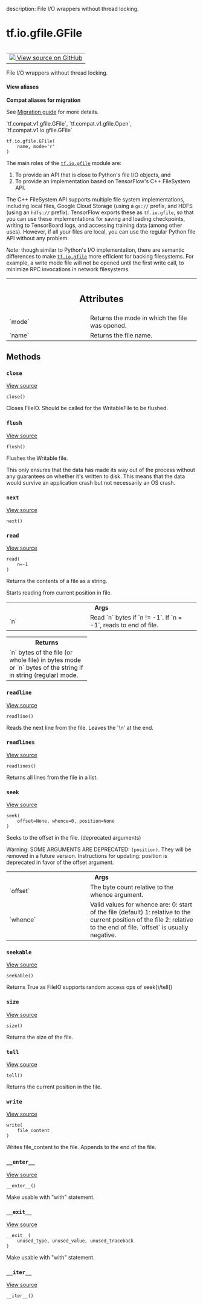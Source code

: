 description: File I/O wrappers without thread locking.

<div itemscope itemtype="http://developers.google.com/ReferenceObject">
<meta itemprop="name" content="tf.io.gfile.GFile" />
<meta itemprop="path" content="Stable" />
<meta itemprop="property" content="__enter__"/>
<meta itemprop="property" content="__exit__"/>
<meta itemprop="property" content="__init__"/>
<meta itemprop="property" content="__iter__"/>
<meta itemprop="property" content="close"/>
<meta itemprop="property" content="flush"/>
<meta itemprop="property" content="next"/>
<meta itemprop="property" content="read"/>
<meta itemprop="property" content="readline"/>
<meta itemprop="property" content="readlines"/>
<meta itemprop="property" content="seek"/>
<meta itemprop="property" content="seekable"/>
<meta itemprop="property" content="size"/>
<meta itemprop="property" content="tell"/>
<meta itemprop="property" content="write"/>
</div>

# tf.io.gfile.GFile

<!-- Insert buttons and diff -->

<table class="tfo-notebook-buttons tfo-api nocontent" align="left">
<td>
  <a target="_blank" href="https://github.com/tensorflow/tensorflow/blob/r2.2/tensorflow/python/platform/gfile.py#L41-L64">
    <img src="https://www.tensorflow.org/images/GitHub-Mark-32px.png" />
    View source on GitHub
  </a>
</td>
</table>



File I/O wrappers without thread locking.

<section class="expandable">
  <h4 class="showalways">View aliases</h4>
  <p>
<b>Compat aliases for migration</b>
<p>See
<a href="https://www.tensorflow.org/guide/migrate">Migration guide</a> for
more details.</p>
<p>`tf.compat.v1.gfile.GFile`, `tf.compat.v1.gfile.Open`, `tf.compat.v1.io.gfile.GFile`</p>
</p>
</section>

<pre class="devsite-click-to-copy prettyprint lang-py tfo-signature-link">
<code>tf.io.gfile.GFile(
    name, mode='r'
)
</code></pre>



<!-- Placeholder for "Used in" -->

The main roles of the <a href="../../../tf/io/gfile.md"><code>tf.io.gfile</code></a> module are:

1. To provide an API that is close to Python's file I/O objects, and
2. To provide an implementation based on TensorFlow's C++ FileSystem API.

The C++ FileSystem API supports multiple file system implementations,
including local files, Google Cloud Storage (using a `gs://` prefix, and
HDFS (using an `hdfs://` prefix). TensorFlow exports these as `tf.io.gfile`,
so that you can use these implementations for saving and loading checkpoints,
writing to TensorBoard logs, and accessing training data (among other uses).
However, if all your files are local, you can use the regular Python file
API without any problem.

*Note*: though similar to Python's I/O implementation, there are semantic
differences to make <a href="../../../tf/io/gfile.md"><code>tf.io.gfile</code></a> more efficient for backing filesystems. For
example, a write mode file will not be opened until the first write call, to
minimize RPC invocations in network filesystems.



<!-- Tabular view -->
 <table class="responsive fixed orange">
<colgroup><col width="214px"><col></colgroup>
<tr><th colspan="2"><h2 class="add-link">Attributes</h2></th></tr>

<tr>
<td>
`mode`
</td>
<td>
Returns the mode in which the file was opened.
</td>
</tr><tr>
<td>
`name`
</td>
<td>
Returns the file name.
</td>
</tr>
</table>



## Methods

<h3 id="close"><code>close</code></h3>

<a target="_blank" href="https://github.com/tensorflow/tensorflow/blob/r2.2/tensorflow/python/lib/io/file_io.py#L223-L228">View source</a>

<pre class="devsite-click-to-copy prettyprint lang-py tfo-signature-link">
<code>close()
</code></pre>

Closes FileIO. Should be called for the WritableFile to be flushed.


<h3 id="flush"><code>flush</code></h3>

<a target="_blank" href="https://github.com/tensorflow/tensorflow/blob/r2.2/tensorflow/python/lib/io/file_io.py#L213-L221">View source</a>

<pre class="devsite-click-to-copy prettyprint lang-py tfo-signature-link">
<code>flush()
</code></pre>

Flushes the Writable file.

This only ensures that the data has made its way out of the process without
any guarantees on whether it's written to disk. This means that the
data would survive an application crash but not necessarily an OS crash.

<h3 id="next"><code>next</code></h3>

<a target="_blank" href="https://github.com/tensorflow/tensorflow/blob/r2.2/tensorflow/python/lib/io/file_io.py#L204-L208">View source</a>

<pre class="devsite-click-to-copy prettyprint lang-py tfo-signature-link">
<code>next()
</code></pre>




<h3 id="read"><code>read</code></h3>

<a target="_blank" href="https://github.com/tensorflow/tensorflow/blob/r2.2/tensorflow/python/lib/io/file_io.py#L104-L121">View source</a>

<pre class="devsite-click-to-copy prettyprint lang-py tfo-signature-link">
<code>read(
    n=-1
)
</code></pre>

Returns the contents of a file as a string.

Starts reading from current position in file.

<!-- Tabular view -->
 <table class="responsive fixed orange">
<colgroup><col width="214px"><col></colgroup>
<tr><th colspan="2">Args</th></tr>

<tr>
<td>
`n`
</td>
<td>
Read `n` bytes if `n != -1`. If `n = -1`, reads to end of file.
</td>
</tr>
</table>



<!-- Tabular view -->
 <table class="responsive fixed orange">
<colgroup><col width="214px"><col></colgroup>
<tr><th colspan="2">Returns</th></tr>
<tr class="alt">
<td colspan="2">
`n` bytes of the file (or whole file) in bytes mode or `n` bytes of the
string if in string (regular) mode.
</td>
</tr>

</table>



<h3 id="readline"><code>readline</code></h3>

<a target="_blank" href="https://github.com/tensorflow/tensorflow/blob/r2.2/tensorflow/python/lib/io/file_io.py#L167-L170">View source</a>

<pre class="devsite-click-to-copy prettyprint lang-py tfo-signature-link">
<code>readline()
</code></pre>

Reads the next line from the file. Leaves the '\n' at the end.


<h3 id="readlines"><code>readlines</code></h3>

<a target="_blank" href="https://github.com/tensorflow/tensorflow/blob/r2.2/tensorflow/python/lib/io/file_io.py#L172-L181">View source</a>

<pre class="devsite-click-to-copy prettyprint lang-py tfo-signature-link">
<code>readlines()
</code></pre>

Returns all lines from the file in a list.


<h3 id="seek"><code>seek</code></h3>

<a target="_blank" href="https://github.com/tensorflow/tensorflow/blob/r2.2/tensorflow/python/lib/io/file_io.py#L123-L165">View source</a>

<pre class="devsite-click-to-copy prettyprint lang-py tfo-signature-link">
<code>seek(
    offset=None, whence=0, position=None
)
</code></pre>

Seeks to the offset in the file. (deprecated arguments)

Warning: SOME ARGUMENTS ARE DEPRECATED: `(position)`. They will be removed in a future version.
Instructions for updating:
position is deprecated in favor of the offset argument.

<!-- Tabular view -->
 <table class="responsive fixed orange">
<colgroup><col width="214px"><col></colgroup>
<tr><th colspan="2">Args</th></tr>

<tr>
<td>
`offset`
</td>
<td>
The byte count relative to the whence argument.
</td>
</tr><tr>
<td>
`whence`
</td>
<td>
Valid values for whence are:
0: start of the file (default)
1: relative to the current position of the file
2: relative to the end of file. `offset` is usually negative.
</td>
</tr>
</table>



<h3 id="seekable"><code>seekable</code></h3>

<a target="_blank" href="https://github.com/tensorflow/tensorflow/blob/r2.2/tensorflow/python/lib/io/file_io.py#L230-L232">View source</a>

<pre class="devsite-click-to-copy prettyprint lang-py tfo-signature-link">
<code>seekable()
</code></pre>

Returns True as FileIO supports random access ops of seek()/tell()


<h3 id="size"><code>size</code></h3>

<a target="_blank" href="https://github.com/tensorflow/tensorflow/blob/r2.2/tensorflow/python/lib/io/file_io.py#L95-L97">View source</a>

<pre class="devsite-click-to-copy prettyprint lang-py tfo-signature-link">
<code>size()
</code></pre>

Returns the size of the file.


<h3 id="tell"><code>tell</code></h3>

<a target="_blank" href="https://github.com/tensorflow/tensorflow/blob/r2.2/tensorflow/python/lib/io/file_io.py#L183-L191">View source</a>

<pre class="devsite-click-to-copy prettyprint lang-py tfo-signature-link">
<code>tell()
</code></pre>

Returns the current position in the file.


<h3 id="write"><code>write</code></h3>

<a target="_blank" href="https://github.com/tensorflow/tensorflow/blob/r2.2/tensorflow/python/lib/io/file_io.py#L99-L102">View source</a>

<pre class="devsite-click-to-copy prettyprint lang-py tfo-signature-link">
<code>write(
    file_content
)
</code></pre>

Writes file_content to the file. Appends to the end of the file.


<h3 id="__enter__"><code>__enter__</code></h3>

<a target="_blank" href="https://github.com/tensorflow/tensorflow/blob/r2.2/tensorflow/python/lib/io/file_io.py#L193-L195">View source</a>

<pre class="devsite-click-to-copy prettyprint lang-py tfo-signature-link">
<code>__enter__()
</code></pre>

Make usable with "with" statement.


<h3 id="__exit__"><code>__exit__</code></h3>

<a target="_blank" href="https://github.com/tensorflow/tensorflow/blob/r2.2/tensorflow/python/lib/io/file_io.py#L197-L199">View source</a>

<pre class="devsite-click-to-copy prettyprint lang-py tfo-signature-link">
<code>__exit__(
    unused_type, unused_value, unused_traceback
)
</code></pre>

Make usable with "with" statement.


<h3 id="__iter__"><code>__iter__</code></h3>

<a target="_blank" href="https://github.com/tensorflow/tensorflow/blob/r2.2/tensorflow/python/lib/io/file_io.py#L201-L202">View source</a>

<pre class="devsite-click-to-copy prettyprint lang-py tfo-signature-link">
<code>__iter__()
</code></pre>






